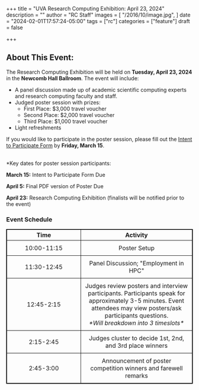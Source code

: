 +++
title = "UVA Research Computing Exhibition: April 23, 2024"
description = ""
author = "RC Staff"
images = [
  "/2016/10/image.jpg",
]
date = "2024-02-01T17:57:24-05:00"
tags = ["rc"]
categories = ["feature"]
draft = false

+++
## About This Event:
The Research Computing Exhibition will be held on <strong>Tuesday, April 23, 2024</strong> in the <strong>Newcomb Hall Ballroom</strong>. The event will include:
<ul>
  <li>A panel discussion made up of academic scientific computing experts and research computing faculty and staff.
  <li>Judged poster session with prizes:
  <ul>
    <li>First Place: $3,000 travel voucher
    <li>Second Place: $2,000 travel voucher
    <li>Third Place: $1,000 travel voucher
  </ul>
  <li>Light refreshments
</ul>
If you would like to participate in the poster session, please fill out the <a href="https://forms.office.com/r/6qaztRZTbD">Intent to Participate Form</a> by <strong>Friday, March 15</strong>.



<br>*Key dates for poster session participants:</br>

<strong>March 15:</strong> Intent to Participate Form Due

<strong>April 5:</strong> Final PDF version of Poster Due

<strong>April 23:</strong> Research Computing Exhibition (finalists will be notified prior to the event)

### Event Schedule
<style>
  table {
    border-collapse: collapse;
  }
  table, th, td {
    border: 1px solid black;
    text-align: Center;
  }
  .no-wrap {
    white-space: nowrap;
  }
  td {
    padding: 10px;
  }
</style>

<table>
  <colgroup>
    <col style="width: 200px;">
    <col style="width: auto;"> <!-- This sets the rest of the columns to take the remaining space -->
  </colgroup>
  <tr>
    <th>Time</th>
    <th>Activity</th>
  </tr>
  <tr>
    <td class="no-wrap">10:00-11:15</td>
    <td> Poster Setup</td>
  </tr>
  <tr>
    <td class="no-wrap">11:30-12:45</td>
    <td> Panel Discussion; "Employment in HPC"</td>
  </tr>
  <tr>
    <td class="no-wrap">12:45-2:15</td>
    <td> Judges review posters and interview participants. Participants speak for approximately 3-5 minutes. Event attendees may view posters/ask participants questions.<br><em>*Will breakdown into 3 timeslots*</em></td>
  </tr>
  <tr>
    <td class="no-wrap">2:15-2:45</td>
    <td> Judges cluster to decide 1st, 2nd, and 3rd place winners</td>
  </tr>
  <tr>
    <td class="no-wrap">2:45-3:00</td>
    <td>Announcement of poster competition winners and farewell remarks</td>
  </tr>
</table>

<br>